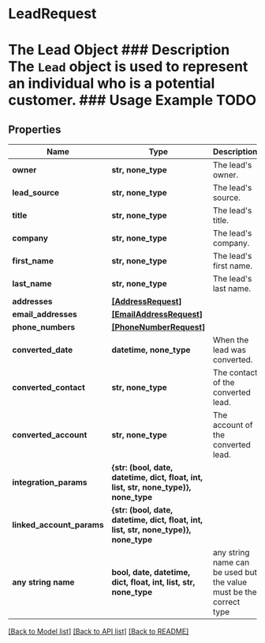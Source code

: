 # LeadRequest

# The Lead Object ### Description The `Lead` object is used to represent an individual who is a potential customer. ### Usage Example TODO

## Properties
Name | Type | Description | Notes
------------ | ------------- | ------------- | -------------
**owner** | **str, none_type** | The lead&#39;s owner. | [optional] 
**lead_source** | **str, none_type** | The lead&#39;s source. | [optional] 
**title** | **str, none_type** | The lead&#39;s title. | [optional] 
**company** | **str, none_type** | The lead&#39;s company. | [optional] 
**first_name** | **str, none_type** | The lead&#39;s first name. | [optional] 
**last_name** | **str, none_type** | The lead&#39;s last name. | [optional] 
**addresses** | [**[AddressRequest]**](AddressRequest.md) |  | [optional] 
**email_addresses** | [**[EmailAddressRequest]**](EmailAddressRequest.md) |  | [optional] 
**phone_numbers** | [**[PhoneNumberRequest]**](PhoneNumberRequest.md) |  | [optional] 
**converted_date** | **datetime, none_type** | When the lead was converted. | [optional] 
**converted_contact** | **str, none_type** | The contact of the converted lead. | [optional] 
**converted_account** | **str, none_type** | The account of the converted lead. | [optional] 
**integration_params** | **{str: (bool, date, datetime, dict, float, int, list, str, none_type)}, none_type** |  | [optional] 
**linked_account_params** | **{str: (bool, date, datetime, dict, float, int, list, str, none_type)}, none_type** |  | [optional] 
**any string name** | **bool, date, datetime, dict, float, int, list, str, none_type** | any string name can be used but the value must be the correct type | [optional]

[[Back to Model list]](../README.md#documentation-for-models) [[Back to API list]](../README.md#documentation-for-api-endpoints) [[Back to README]](../README.md)


